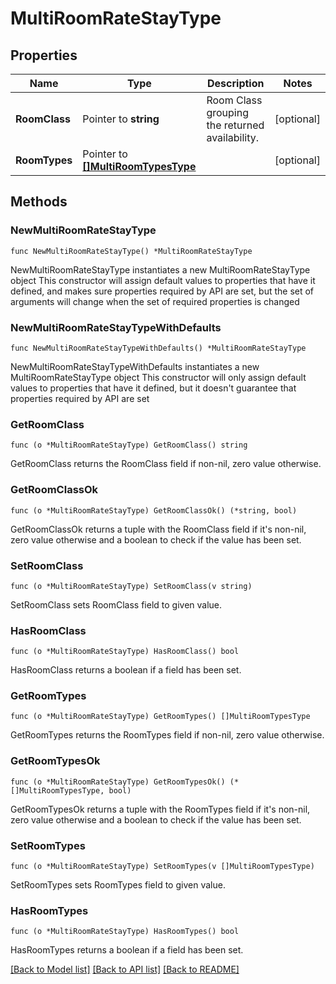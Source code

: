 # MultiRoomRateStayType

## Properties

Name | Type | Description | Notes
------------ | ------------- | ------------- | -------------
**RoomClass** | Pointer to **string** | Room Class grouping the returned availability. | [optional] 
**RoomTypes** | Pointer to [**[]MultiRoomTypesType**](MultiRoomTypesType.md) |  | [optional] 

## Methods

### NewMultiRoomRateStayType

`func NewMultiRoomRateStayType() *MultiRoomRateStayType`

NewMultiRoomRateStayType instantiates a new MultiRoomRateStayType object
This constructor will assign default values to properties that have it defined,
and makes sure properties required by API are set, but the set of arguments
will change when the set of required properties is changed

### NewMultiRoomRateStayTypeWithDefaults

`func NewMultiRoomRateStayTypeWithDefaults() *MultiRoomRateStayType`

NewMultiRoomRateStayTypeWithDefaults instantiates a new MultiRoomRateStayType object
This constructor will only assign default values to properties that have it defined,
but it doesn't guarantee that properties required by API are set

### GetRoomClass

`func (o *MultiRoomRateStayType) GetRoomClass() string`

GetRoomClass returns the RoomClass field if non-nil, zero value otherwise.

### GetRoomClassOk

`func (o *MultiRoomRateStayType) GetRoomClassOk() (*string, bool)`

GetRoomClassOk returns a tuple with the RoomClass field if it's non-nil, zero value otherwise
and a boolean to check if the value has been set.

### SetRoomClass

`func (o *MultiRoomRateStayType) SetRoomClass(v string)`

SetRoomClass sets RoomClass field to given value.

### HasRoomClass

`func (o *MultiRoomRateStayType) HasRoomClass() bool`

HasRoomClass returns a boolean if a field has been set.

### GetRoomTypes

`func (o *MultiRoomRateStayType) GetRoomTypes() []MultiRoomTypesType`

GetRoomTypes returns the RoomTypes field if non-nil, zero value otherwise.

### GetRoomTypesOk

`func (o *MultiRoomRateStayType) GetRoomTypesOk() (*[]MultiRoomTypesType, bool)`

GetRoomTypesOk returns a tuple with the RoomTypes field if it's non-nil, zero value otherwise
and a boolean to check if the value has been set.

### SetRoomTypes

`func (o *MultiRoomRateStayType) SetRoomTypes(v []MultiRoomTypesType)`

SetRoomTypes sets RoomTypes field to given value.

### HasRoomTypes

`func (o *MultiRoomRateStayType) HasRoomTypes() bool`

HasRoomTypes returns a boolean if a field has been set.


[[Back to Model list]](../README.md#documentation-for-models) [[Back to API list]](../README.md#documentation-for-api-endpoints) [[Back to README]](../README.md)



